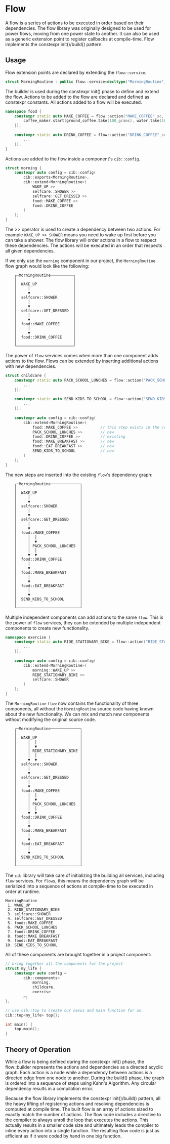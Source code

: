 # Flow

A flow is a series of actions to be executed in order based on their dependencies. The flow library was originally
designed to be used for power flows, moving from one power state to another. It can also be used as a generic extension
point to register callbacks at compile-time. Flow implements the constexpr init()/build() pattern.

## Usage 

Flow extension points are declared by extending the `flow::service`.

```c++
struct MorningRoutine : public flow::service<decltype("MorningRoutine"_sc)> {}; 
```

The builder is used during the constexpr init() phase to define and extend the flow. Actions to be added to the flow are
declared and defined as constexpr constants. All actions added to a flow will be executed.

```c++
namespace food { 
    constexpr static auto MAKE_COFFEE = flow::action("MAKE_COFFEE"_sc, [] { 
        coffee_maker.start(ground_coffee.take(100_grams), water.take(16_ounces)); 
    }); 
    
    constexpr static auto DRINK_COFFEE = flow::action("DRINK_COFFEE"_sc, [] { 
        ...
    }); 
} 
```

Actions are added to the flow inside a component's `cib::config`.

```c++
struct morning { 
    constexpr auto config = cib::config(
        cib::exports<MorningRoutine>,
        cib::extend<MorningRoutine>(
            WAKE_UP >>
            selfcare::SHOWER >>
            selfcare::GET_DRESSED >>
            food::MAKE_COFFEE >>
            food::DRINK_COFFEE
        )
    );
} 
```

The >> operator is used to create a dependency between two actions. For example `WAKE_UP >> SHOWER` means you need to
wake up first before you can take a shower. The flow library will order actions in a flow to respect these dependencies.
The actions will be executed in an order that respects all given dependencies.

If we only use the `morning` component in our project, the `MorningRoutine` flow graph would look like the following:

```
    ┌─MorningRoutine──────────┐
    │                         │
    │  WAKE_UP                │
    │     │                   │
    │     ▼                   │
    │  selfcare::SHOWER       │
    │     │                   │
    │     ▼                   │
    │  selfcare::GET_DRESSED  │
    │     │                   │
    │     ▼                   │
    │  food::MAKE_COFFEE      │
    │     │                   │
    │     ▼                   │
    │  food::DRINK_COFFEE     │
    │                         │
    └─────────────────────────┘
```

The power of `flow` services comes when more than one component adds actions to the flow. Flows can be extended by 
inserting additional actions with new dependencies.

```c++
struct childcare { 
    constexpr static auto PACK_SCHOOL_LUNCHES = flow::action("PACK_SCHOOL_LUNCHES"_sc, [] { 
        ...
    }); 
    
    constexpr static auto SEND_KIDS_TO_SCHOOL = flow::action("SEND_KIDS_TO_SCHOOL"_sc, [] { 
        ...
    }); 
    
    constexpr auto config = cib::config(
        cib::extend<MorningRoutine>(
            food::MAKE_COFFEE >>          // this step exists in the core MorningRoutine flow 
            PACK_SCHOOL_LUNCHES >>        // new
            food::DRINK_COFFEE >>         // existing 
            food::MAKE_BREAKFAST >>       // new 
            food::EAT_BREAKFAST >>        // new
            SEND_KIDS_TO_SCHOOL           // new
        )
    );
} 
```

The new steps are inserted into the existing `flow`'s dependency graph:

```
    ┌─MorningRoutine─────────────┐
    │                            │
    │  WAKE_UP                   │
    │     │                      │
    │     ▼                      │
    │  selfcare::SHOWER          │
    │     │                      │
    │     ▼                      │
    │  selfcare::GET_DRESSED     │
    │     │                      │
    │     ▼                      │
    │  food::MAKE_COFFEE         │
    │     │  │                   │
    │     │  ▼                   │
    │     │ PACK_SCHOOL_LUNCHES  │
    │     │  │                   │
    │     ▼  ▼                   │
    │  food::DRINK_COFFEE        │
    │     │                      │
    │     ▼                      │
    │  food::MAKE_BREAKFAST      │
    │     │                      │
    │     ▼                      │
    │  food::EAT_BREAKFAST       │
    │     │                      │
    │     ▼                      │
    │  SEND_KIDS_TO_SCHOOL       │
    │                            │
    └────────────────────────────┘
```

Multiple independent components can add actions to the same `flow`. This is the power of `flow` services, they can be
extended by multiple independent components to create new functionality.

```c++
namespace exercise { 
    constexpr static auto RIDE_STATIONARY_BIKE = flow::action("RIDE_STATIONARY_BIKE"_sc, [] { 
        ...
    }); 
    
    constexpr auto config = cib::config(
        cib::extend<MorningRoutine>(
            morning::WAKE_UP >>
            RIDE_STATIONARY_BIKE >>
            selfcare::SHOWER
        )
    );
} 
```

The `MorningRoutine` `flow` now contains the functionality of three components, all without the `MorningRoutine` source
code having known about the new functionality. We can mix and match new components without modifying the original
source code.

```
    ┌─MorningRoutine─────────────┐
    │                            │
    │  WAKE_UP                   │
    │     │  │                   │
    │     │  ▼                   │
    │     │ RIDE_STATIONARY_BIKE │
    │     │  │                   │
    │     ▼  ▼                   │
    │  selfcare::SHOWER          │
    │     │                      │
    │     ▼                      │
    │  selfcare::GET_DRESSED     │
    │     │                      │
    │     ▼                      │
    │  food::MAKE_COFFEE         │
    │     │  │                   │
    │     │  ▼                   │
    │     │ PACK_SCHOOL_LUNCHES  │
    │     │  │                   │
    │     ▼  ▼                   │
    │  food::DRINK_COFFEE        │
    │     │                      │
    │     ▼                      │
    │  food::MAKE_BREAKFAST      │
    │     │                      │
    │     ▼                      │
    │  food::EAT_BREAKFAST       │
    │     │                      │
    │     ▼                      │
    │  SEND_KIDS_TO_SCHOOL       │
    │                            │
    └────────────────────────────┘
```

The `cib` library will take care of initializing the building all services, including `flow` services. For `flow`s, this
means the dependency graph will be serialized into a sequence of actions at compile-time to be executed in order at
runtime.

```
MorningRoutine
 1. WAKE_UP
 2. RIDE_STATIONARY_BIKE
 3. selfcare::SHOWER
 4. selfcare::GET_DRESSED
 5. food::MAKE_COFFEE
 6. PACK_SCHOOL_LUNCHES
 7. food::DRINK_COFFEE
 8. food::MAKE_BREAKFAST
 9. food::EAT_BREAKFAST
10. SEND_KIDS_TO_SCHOOL
```

All of these components are brought together in a project component:

```c++
// bring together all the components for the project
struct my_life {
    constexpr auto config = 
        cib::components<
            morning,
            childcare,
            exercise
        >;
}; 

// use cib::top to create our nexus and main function for us.
cib::top<my_life> top{};

int main() {
    top.main();
}
```

## Theory of Operation

While a flow is being defined during the constexpr init() phase, the flow::builder represents the actions and dependencies
as a directed acyclic graph. Each action is a node while a dependency between actions is a directed edge from one node
to another. During the build() phase, the graph is ordered into a sequence of steps using Kahn's Algorithm. Any circular
dependency results in a compilation error.

Because the flow library implements the constexpr init()/build() pattern, all the heavy lifting of registering actions
and resolving dependencies is computed at compile time. The built flow is an array of actions sized to exactly match the
number of actions. The flow code includes a directive to the compiler to always unroll the loop that executes the
actions. This actually results in a smaller code size and ultimately leads the compiler to inline every action into a
single function. The resulting flow code is just as efficient as if it were coded by hand in one big function.